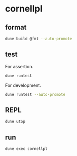 # cornellpl

## format

```bash
dune build @fmt --auto-promote
```

## test

For assertion.

```bash
dune runtest
```

For development.

```bash
dune runtest --auto-promote
```

## REPL

```bash
dune utop
```

## run

```bash
dune exec cornellpl
```
